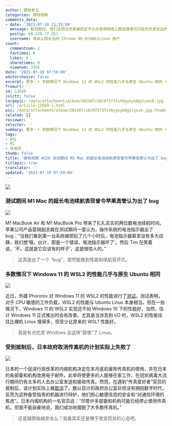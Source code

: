 ```yaml
---
author: 硬核老王
categories: 硬核观察
comments_data:
- date: '2021-07-10 11:33:59'
  message: 新冠期间，我们这把文件直接规定不允许使用网络上报疫情情况只能先传真发送然后纸质送达相关部门。
  postip: 60.220.77.251
  username: 来自山西长治的 Chrome 90.0|GNU/Linux 用户
count:
  commentnum: 1
  favtimes: 0
  likes: 0
  sharetimes: 0
  viewnum: 3356
date: '2021-07-10 07:59:00'
editorchoice: false
excerpt: 更多：• 多数情况下 Windows 11 的 WSL2 的性能几乎与原生 Ubuntu 相同 • 受到抵制后，日本政府取消传真机的计划实际上失败了
fromurl: ''
id: 13569
islctt: false
largepic: /data/attachment/album/202107/10/075737xt6yykyk0gziyez6.jpg
url: /article-13569-1.html
pic: /data/attachment/album/202107/10/075737xt6yykyk0gziyez6.jpg.thumb.jpg
related: []
reviewer: ''
selector: ''
summary: 更多：• 多数情况下 Windows 11 的 WSL2 的性能几乎与原生 Ubuntu 相同 • 受到抵制后，日本政府取消传真机的计划实际上失败了
tags:
- WSL
- M1
- 传真机
thumb: false
title: '硬核观察 #328 测试期间 M1 Mac 的超长电池续航表现曾令苹果高管认为出了 bug'
titlepic: true
translator: ''
updated: '2021-07-10 07:59:00'
---
```


![](/data/attachment/album/202107/10/075737xt6yykyk0gziyez6.jpg)


### 测试期间 M1 Mac 的超长电池续航表现曾令苹果高管认为出了 bug


![](/data/attachment/album/202107/10/075755ry5v85kb525ykvq5.jpg)


M1 MacBook Air 和 M1 MacBook Pro 带来了扎扎实实的两位数电池续航时间。苹果公司产品营销副总裁在测试期间一度认为，操作系统的电池指示器出了 bug：“当我们看到第一台系统被把玩了几个小时后，电池指示器甚至没有多大动静，我们想‘哦，伙计，那是一个错误，电池指示器坏了’。然后 Tim 在笑着说，‘不，这就是它应该有的样子’，这是很惊人的。”



> 
> 这真是出了一个 “bug”，居然能做到性能和续航双开花。
> 
> 
> 


### 多数情况下 Windows 11 的 WSL2 的性能几乎与原生 Ubuntu 相同


![](/data/attachment/album/202107/10/075954sj3a3n3jss6x7xp2.jpg)


近日，外媒 Phoronix 对 Windows 11 的 WSL2 的性能进行了[测试](https://www.phoronix.com/scan.php?page=article&item=windows11-wsl2-preview)。测试表明，对于 CPU 敏感的工作负载，WSL2 的性能与 Ubuntu Linux 本身相当。但在一些情况下，Windows 11 的 WSL2 实现还不如 Windows 10 下的性能好，当然，估计 Windows 11 正式推出时会有改善。尤其是当涉及到 I/O 时，WSL2 的性能往往比裸机 Linux 慢得多，但至少比原来的 WSL1 性能好。



> 
> 真是有点忧虑 Windows 会这样“吞噬”了 Linux。
> 
> 
> 


### 受到抵制后，日本政府取消传真机的计划实际上失败了


![](/data/attachment/album/202107/10/075843siuopj908uud0jo8.jpg)


日本的一个促进行政改革的内阁机构决定在本月底前废除传真机的使用，并在日本的各部委和机构改用电子邮件。此举将使更多的人能够在家工作，在冠状病毒大流行期间仍有太多的人去办公室发送和接收传真。然而，在遇到“传真爱好者”官员的抵制后，该计划实际上被[取消](https://www.theguardian.com/world/2021/jul/07/japanese-fax-fans-rally-to-defence-of-much-maligned-machine)了。数以百计的政府办公室非但没有拥抱数字时代，反而为这种备受指责的机器进行辩护，他们担心敏感信息的安全和“对通信环境的焦虑”。日本内阁机构的一名官员说：“尽管许多部委和机构可能已经停止使用传真机，但我不能自豪地说，我们成功地摆脱了大多数传真机。”



> 
> 这是越原始越安全么？我看其实还是懒于改变现状的心态吧。
> 
> 
>